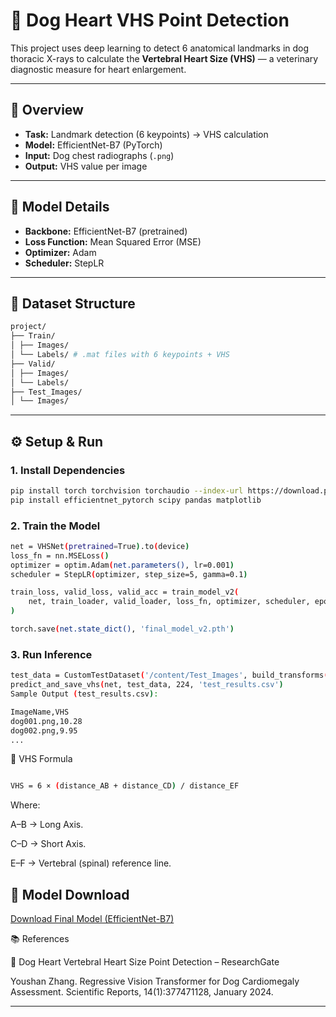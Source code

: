 # 🐶 Dog Heart VHS Point Detection

This project uses deep learning to detect 6 anatomical landmarks in dog thoracic X-rays to calculate the **Vertebral Heart Size (VHS)** — a veterinary diagnostic measure for heart enlargement.

---

## 🚀 Overview

- **Task:** Landmark detection (6 keypoints) → VHS calculation  
- **Model:** EfficientNet-B7 (PyTorch)  
- **Input:** Dog chest radiographs (`.png`)  
- **Output:** VHS value per image  

---

## 🧠 Model Details

- **Backbone:** EfficientNet-B7 (pretrained)  
- **Loss Function:** Mean Squared Error (MSE)  
- **Optimizer:** Adam  
- **Scheduler:** StepLR  

---

## 📁 Dataset Structure
```bash
project/
├── Train/
│ ├── Images/
│ └── Labels/ # .mat files with 6 keypoints + VHS
├── Valid/
│ ├── Images/
│ └── Labels/
├── Test_Images/
│ └── Images/
```
---

## ⚙️ Setup & Run

### 1. Install Dependencies

```bash
pip install torch torchvision torchaudio --index-url https://download.pytorch.org/whl/cu118
pip install efficientnet_pytorch scipy pandas matplotlib
```

### 2. Train the Model
```bash
net = VHSNet(pretrained=True).to(device)
loss_fn = nn.MSELoss()
optimizer = optim.Adam(net.parameters(), lr=0.001)
scheduler = StepLR(optimizer, step_size=5, gamma=0.1)

train_loss, valid_loss, valid_acc = train_model_v2(
    net, train_loader, valid_loader, loss_fn, optimizer, scheduler, epochs=100
)

torch.save(net.state_dict(), 'final_model_v2.pth')
```
### 3. Run Inference
```bash
test_data = CustomTestDataset('/content/Test_Images', build_transforms(224))
predict_and_save_vhs(net, test_data, 224, 'test_results.csv')
Sample Output (test_results.csv):

ImageName,VHS
dog001.png,10.28
dog002.png,9.95
...
```
📏 VHS Formula
```bash

VHS = 6 × (distance_AB + distance_CD) / distance_EF
```
Where:

A–B → Long Axis.


C–D → Short Axis.


E–F → Vertebral (spinal) reference line.

## 📁 Model Download

[Download Final Model (EfficientNet-B7)](https://drive.google.com/file/d/1UfxjRAu8wauFiKb2nk73d0WOdPVToHcA/view?usp=share_link)



📚 References

📄 Dog Heart Vertebral Heart Size Point Detection – ResearchGate

Youshan Zhang. Regressive Vision Transformer for Dog Cardiomegaly Assessment. Scientific Reports, 14(1):377471128, January 2024.

---
